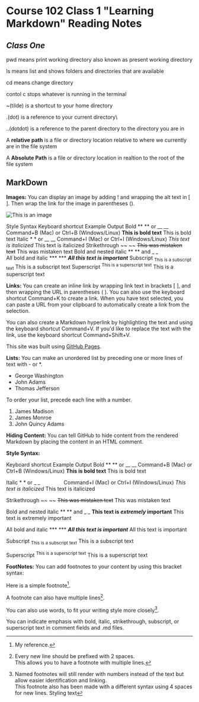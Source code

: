 # Course 102 Class 1 "Learning Markdown" Reading Notes

## *Class One*

pwd means print working directory also known as present working directory

ls means list and shows folders and directories that are available

cd means change directory

contol c stops whatever is running in the terminal

~(tilde) is a shortcut to your home directory

.(dot) is a reference to your current directory\

..(dotdot) is a reference to the parent directory to the directory you are in

A **relative path** is a file or directory location relative to where we currently are in the file system

A **Absolute Path** is a file or directory location in realtion to the root of the file system

## MarkDown

**Images:**
You can display an image by adding ! and wrapping the alt text in [ ]. Then wrap the link for the image in parentheses ().

![This is an image](https://myoctocat.com/assets/images/base-octocat.svg)

Style Syntax Keyboard shortcut Example Output
Bold ** ** or __ __	Command+B (Mac) or Ctrl+B (Windows/Linux) **This is bold text** This is bold text
Italic * * or __ __ Command+I (Mac) or Ctrl+I (Windows/Linux) *This text is italicized* This text is italicized
Strikethrough	~~ ~~		~~This was mistaken text~~	This was mistaken text
Bold and nested italic	** ** and _ _	
All bold and italic	*** ***		***All this text is important***
Subscript	<sub> </sub>		<sub>This is a subscript text</sub> This is a subscript text
Superscript	<sup> </sup>		<sup>This is a superscript text</sup> This is a superscript text

**Links:**
You can create an inline link by wrapping link text in brackets [ ], and then wrapping the URL in parentheses ( ). You can also use the keyboard shortcut Command+K to create a link. When you have text selected, you can paste a URL from your clipboard to automatically create a link from the selection.

You can also create a Markdown hyperlink by highlighting the text and using the keyboard shortcut Command+V. If you'd like to replace the text with the link, use the keyboard shortcut Command+Shift+V.

This site was built using [GitHub Pages](https://pages.github.com/).

**Lists:**
You can make an unordered list by preceding one or more lines of text with - or *.

- George Washington
- John Adams
- Thomas Jefferson

To order your list, precede each line with a number.

1. James Madison
2. James Monroe
3. John Quincy Adams

**Hiding Content:**
You can tell GitHub to hide content from the rendered Markdown by placing the content in an HTML comment.

<!-- This content will not appear in the rendered Markdown -->

**Style	Syntax:**

Keyboard shortcut	Example	Output
Bold	** ** or __ __	Command+B (Mac) or Ctrl+B (Windows/Linux)	**This is bold text**	This is bold text

Italic	* * or _ _     	Command+I (Mac) or Ctrl+I (Windows/Linux)	*This text is italicized*	This text is italicized

Strikethrough	~~ ~~		~~This was mistaken text~~	This was mistaken text

Bold and nested italic	** ** and _ _		**This text is _extremely_ important**	This text is extremely important

All bold and italic	*** ***		***All this text is important***	All this text is important

Subscript	<sub> </sub>		<sub>This is a subscript text</sub>	This is a subscript text

Superscript	<sup> </sup>		<sup>This is a superscript text</sup>	This is a superscript text



**FootNotes:**
You can add footnotes to your content by using this bracket syntax:

Here is a simple footnote[^1].

A footnote can also have multiple lines[^2].  

You can also use words, to fit your writing style more closely[^note].

[^1]: My reference.
[^2]: Every new line should be prefixed with 2 spaces.  
  This allows you to have a footnote with multiple lines.
[^note]:
    Named footnotes will still render with numbers instead of the text but allow easier identification and linking.  
    This footnote also has been made with a different syntax using 4 spaces for new lines.
Styling text

You can indicate emphasis with bold, italic, strikethrough, subscript, or superscript text in comment fields and .md files.